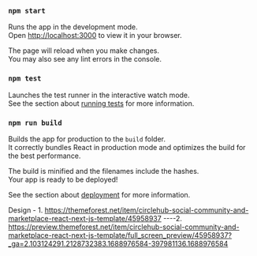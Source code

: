 ### `npm start`

Runs the app in the development mode.\
Open [http://localhost:3000](http://localhost:3000) to view it in your browser.

The page will reload when you make changes.\
You may also see any lint errors in the console.

### `npm test`

Launches the test runner in the interactive watch mode.\
See the section about [running tests](https://facebook.github.io/create-react-app/docs/running-tests) for more information.

### `npm run build`

Builds the app for production to the `build` folder.\
It correctly bundles React in production mode and optimizes the build for the best performance.

The build is minified and the filenames include the hashes.\
Your app is ready to be deployed!

See the section about [deployment](https://facebook.github.io/create-react-app/docs/deployment) for more information.

Design - 1. https://themeforest.net/item/circlehub-social-community-and-marketplace-react-next-js-template/45958937 ----2.
https://preview.themeforest.net/item/circlehub-social-community-and-marketplace-react-next-js-template/full_screen_preview/45958937?_ga=2.103124291.2128732383.1688976584-397981136.1688976584

